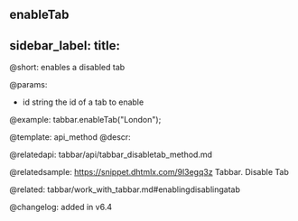 enableTab
---
sidebar_label: 
title: 
---          

@short: enables a disabled tab


@params:
- id	string      the id of a tab to enable



@example:
tabbar.enableTab("London");


@template: api_method
@descr:


@relatedapi: tabbar/api/tabbar_disabletab_method.md

@relatedsample: https://snippet.dhtmlx.com/9l3egq3z	Tabbar. Disable Tab

@related: tabbar/work_with_tabbar.md#enablingdisablingatab

@changelog: added in v6.4


